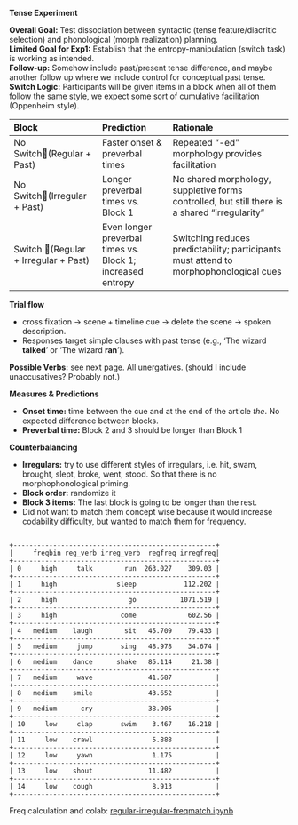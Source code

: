 **Tense Experiment**

**Overall Goal:** Test dissociation between syntactic (tense feature/diacritic selection) and phonological (morph realization) planning.  
**Limited Goal for Exp1:** Establish that the entropy-manipulation (switch task) is working as intended.  
**Follow-up:** Somehow include past/present tense difference, and maybe another follow up where we include control for conceptual past tense.  
**Switch Logic:** Participants will be given items in a block when all of them follow the same style, we expect some sort of cumulative facilitation (Oppenheim style). 

| Block | Prediction | Rationale |
| :---- | :---- | :---- |
| No Switch(Regular \+ Past) | Faster onset & preverbal times | Repeated “-ed” morphology provides facilitation |
| No Switch(Irregular \+ Past) | Longer preverbal times vs. Block 1 | No shared morphology, suppletive forms controlled, but still there is a shared “irregularity” |
| Switch (Regular \+ Irregular \+ Past) | Even longer preverbal times vs. Block 1; increased entropy | Switching reduces predictability; participants must attend to morphophonological cues |

**Trial flow**

- cross fixation → scene \+ timeline cue → delete the scene → spoken description.  
- Responses target simple clauses with past tense (e.g., ‘The wizard **talked**’ or ‘The wizard **ran**’).

**Possible Verbs:** see next page. All unergatives. (should I include unaccusatives? Probably not.)

**Measures & Predictions**

- **Onset time:** time between the cue and at the end of the article *the*. No expected difference between blocks.  
- **Preverbal time:** Block 2 and 3 should be longer than Block 1

**Counterbalancing**

- **Irregulars:** try to use different styles of irregulars, i.e. hit, swam, brought, slept, broke, went, stood. So that there is no morphophonological priming.  
- **Block order:** randomize it  
- **Block 3 items:** The last block is going to be longer than the rest.   
- Did not want to match them concept wise because it would increase codability difficulty, but wanted to match them for frequency.

```

+---------------------------------------------------+
|     freqbin reg_verb irreg_verb  regfreq irregfreq|
+---------------------------------------------------+
| 0     high     talk        run  263.027    309.03 |
+---------------------------------------------------+
| 1     high               sleep            112.202 |
+---------------------------------------------------+
| 2     high                  go           1071.519 |
+---------------------------------------------------+
| 3     high                come             602.56 |
+---------------------------------------------------+
| 4   medium    laugh        sit   45.709    79.433 |
+---------------------------------------------------+
| 5   medium     jump       sing   48.978    34.674 |
+---------------------------------------------------+
| 6   medium    dance      shake   85.114     21.38 |
+---------------------------------------------------+
| 7   medium     wave              41.687           |
+---------------------------------------------------+
| 8   medium    smile              43.652           |
+---------------------------------------------------+
| 9   medium      cry              38.905           |
+---------------------------------------------------+
| 10     low     clap       swim    3.467    16.218 |
+---------------------------------------------------+
| 11     low    crawl               5.888           |
+---------------------------------------------------+
| 12     low     yawn               1.175           |
+---------------------------------------------------+
| 13     low    shout              11.482           |
+---------------------------------------------------+
| 14     low    cough               8.913           |
+---------------------------------------------------+
```

Freq calculation and colab: [regular-irregular-freqmatch.ipynb](https://colab.research.google.com/drive/1RnntkCeyqaUbHJULPePorW3cO6tedLsT?usp=sharing)